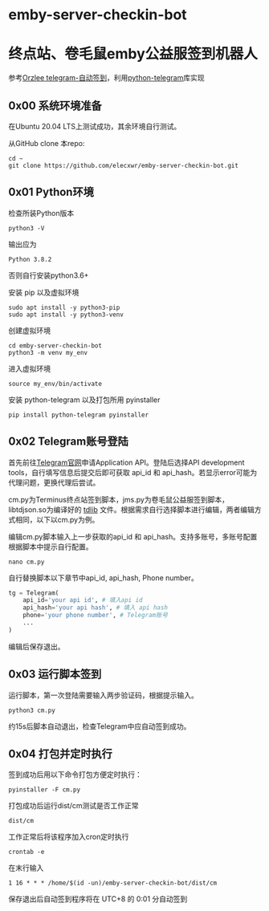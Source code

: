 # emby-server-checkin-bot
# 终点站、卷毛鼠emby公益服签到机器人
参考[Orzlee telegram-自动签到](https://www.orzlee.com/Just-write-something/2022/01/05/telegram-automatic-checkin.html)，利用[python-telegram](https://github.com/alexander-akhmetov/python-telegram)库实现

## 0x00 系统环境准备
在Ubuntu 20.04 LTS上测试成功，其余环境自行测试。

从GitHub clone 本repo:
```
cd ~
git clone https://github.com/elecxwr/emby-server-checkin-bot.git
```
## 0x01 Python环境
检查所装Python版本
```
python3 -V
```
输出应为
```
Python 3.8.2
```
否则自行安装python3.6+

安装 pip 以及虚拟环境
```
sudo apt install -y python3-pip
sudo apt install -y python3-venv
```
创建虚拟环境
```
cd emby-server-checkin-bot
python3 -m venv my_env
```
进入虚拟环境
```
source my_env/bin/activate
```
安装 python-telegram 以及打包所用 pyinstaller
```
pip install python-telegram pyinstaller
```

## 0x02 Telegram账号登陆
首先前往[Telegram官网](https://my.telegram.org)申请Application API。登陆后选择API development tools，自行填写信息后提交后即可获取 api_id 和 api_hash。若显示error可能为代理问题，更换代理后尝试。

cm.py为Terminus终点站签到脚本，jms.py为卷毛鼠公益服签到脚本，libtdjson.so为编译好的 [tdlib](https://github.com/tdlib/td) 文件。根据需求自行选择脚本进行编辑，两者编辑方式相同，以下以cm.py为例。

编辑cm.py脚本输入上一步获取的api_id 和 api_hash。支持多账号，多账号配置根据脚本中提示自行配置。
```
nano cm.py
```
自行替换脚本以下章节中api_id, api_hash, Phone number。
```python
tg = Telegram(
    api_id='your api id', # 填入api id
    api_hash='your api hash', # 填入 api hash
    phone='your phone number', # Telegram账号
    ...
)
```
编辑后保存退出。
## 0x03 运行脚本签到
运行脚本，第一次登陆需要输入两步验证码，根据提示输入。
```
python3 cm.py
```
约15s后脚本自动退出，检查Telegram中应自动签到成功。
## 0x04 打包并定时执行
签到成功后用以下命令打包方便定时执行：
```
pyinstaller -F cm.py
```
打包成功后运行dist/cm测试是否工作正常
```
dist/cm
```
工作正常后将该程序加入cron定时执行
```
crontab -e
```
在末行输入
```
1 16 * * * /home/$(id -un)/emby-server-checkin-bot/dist/cm
```
保存退出后自动签到程序将在 UTC+8 的 0:01 分自动签到




